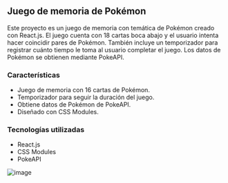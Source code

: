 ## Juego de memoria de Pokémon

Este proyecto es un juego de memoria con temática de Pokémon creado con React.js. El juego cuenta con 18 cartas boca abajo y el usuario intenta hacer coincidir pares de Pokémon. También incluye un temporizador para registrar cuánto tiempo le toma al usuario completar el juego. Los datos de Pokémon se obtienen mediante PokeAPI.

### Características

- Juego de memoria con 16 cartas de Pokémon.
- Temporizador para seguir la duración del juego.
- Obtiene datos de Pokémon de PokeAPI.
- Diseñado con CSS Modules.

### Tecnologías utilizadas

- React.js
- CSS Modules
- PokeAPI

![image](https://github.com/RANDRESS23/memory-app-pokemon/assets/115477371/3a0e18fe-d5f9-4dfb-844e-b7d2e1e5d443)

